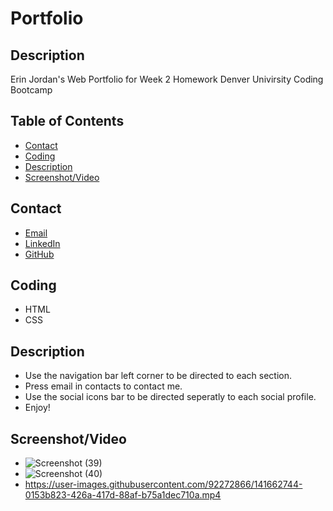 # Portfolio

## Description
Erin Jordan's Web Portfolio for Week 2 Homework Denver Univirsity Coding Bootcamp
## Table of Contents
* [Contact](#Contact)
* [Coding](#Coding)
* [Description](#Description)
* [Screenshot/Video](#Screenshot/Video)
## Contact
* <a href="https://erinjordan2790@gmail.com">Email</a> <br>
* <a href="https://www.linkedin.com/in/erin-jordan-b04210223/">LinkedIn</a> <br>
* <a href="https://github.com/ErinJordan222">GitHub</a> <br>
## Coding
* HTML
* CSS
## Description
* Use the navigation bar left corner to be directed to each section.
* Press email in contacts to contact me.
* Use the social icons bar to be directed seperatly to each social profile.
* Enjoy!

## Screenshot/Video
* ![Screenshot (39)](https://user-images.githubusercontent.com/92272866/141662767-9ca63be9-adcd-4b8e-ab5f-e13fba1011d4.png)
* ![Screenshot (40)](https://user-images.githubusercontent.com/92272866/141662770-9fa104e3-44c0-47b2-a3a0-11ef2f366d24.png)
* https://user-images.githubusercontent.com/92272866/141662744-0153b823-426a-417d-88af-b75a1dec710a.mp4

